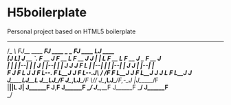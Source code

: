 H5boilerplate
=============

Personal project based on HTML5 boilerplate

  ____    _                         _                              _                __               
 /_  _\  FJ___      ____         ___FJ     ____    _    _       ___FJ     ____      LJ     ____      
 [J  L] J  __ `.   F __ J       F __  L   F __ J  J |  | L     F __  L   F __ J      _    F __ J     
  |  |  | |--| |  | _____J     | |--| |  | _____J J J  F L    | |--| |  | |--| |    J J  | |--| |    
  F  J  F L  J J  F L___--.    F L__J J  F L___--.J\ \/ /F    F L__J J  F L__J J    J  L F L__J J    
 J____LJ__L  J__LJ\______/F   J\____,__LJ\______/F \\__//    J\____,__LJ\______/F,-_J  |J\______/F   
 |____||__L  J__| J______F     J____,__F J______F   \__/      J____,__F J______F \_____/ J______F    
                                                                                 \_____/             
